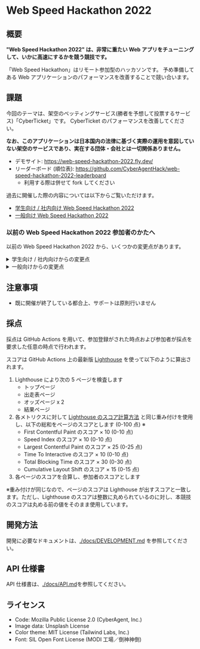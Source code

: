 # Web Speed Hackathon 2022

## 概要

**"Web Speed Hackathon 2022" は、非常に重たい Web アプリをチューニングして、いかに高速にするかを競う競技です。**

「Web Speed Hackathon」はリモート参加型のハッカソンです。 予め準備してある Web アプリケーションのパフォーマンスを改善することで競い合います。

## 課題

今回のテーマは、架空のベッティングサービス(勝者を予想して投票するサービス)「CyberTicket」です。
CyberTicket のパフォーマンスを改善してください。

**なお、このアプリケーションは日本国内の法律に基づく実際の運用を意図していない架空のサービスであり、実在する団体・会社とは一切関係ありません。**

- デモサイト: https://web-speed-hackathon-2022.fly.dev/
- リーダーボード (順位表): https://github.com/CyberAgentHack/web-speed-hackathon-2022-leaderboard
  - 利用する際は併せて fork してください

過去に開催した際の内容については以下からご覧いただけます。

- [学生向け / 社内向け Web Speed Hackathon 2022](./docs/internal/README.md)
- [一般向け Web Speed Hackathon 2022](./docs/public/README.md)

### 以前の Web Speed Hackathon 2022 参加者のかたへ

以前の Web Speed Hackathon 2022 から、いくつかの変更点があります。

<details>
<summary>学生向け / 社内向けからの変更点</summary>

- Node.js 、ライブラリのバージョンをアップデートしました
- 開催期間に合わせてデータの再生成を行いました
- `TrimmedImage` のレスポンシブ時の挙動を修正しました
- LICENSE を Mozilla Public License 2.0 と明記しました
- その他、軽微なコードの調整をしました

</details>

<details>
<summary>一般向けからの変更点</summary>

- Dockerfile を追加しました
- fly.io へのデプロイに対応しました

</details>

## 注意事項

- 既に開催が終了している都合上、サポートは原則行いません

## 採点

採点は GitHub Actions を用いて、参加登録がされた時点および参加者が採点を要求した任意の時点で行われます。

スコアは GitHub Actions 上の最新版 [Lighthouse](https://github.com/GoogleChrome/lighthouse) を使って以下のように算出されます。

1. Lighthouse により次の 5 ページを検査します
   - トップページ
   - 出走表ページ
   - オッズページ x 2
   - 結果ページ
2. 各メトリクスに対して [Lighthouse のスコア計算方法](https://web.dev/performance-scoring/#lighthouse-8) と同じ重み付けを使用し、以下の総和をページのスコアとします (0-100 点) ※
   - First Contentful Paint のスコア × 10 (0-10 点)
   - Speed Index のスコア × 10 (0-10 点)
   - Largest Contentful Paint のスコア × 25 (0-25 点)
   - Time To Interactive のスコア × 10 (0-10 点)
   - Total Blocking Time のスコア × 30 (0-30 点)
   - Cumulative Layout Shift のスコア × 15 (0-15 点)
3. 各ページのスコアを合算し、参加者のスコアとします

※重み付けが同じなので、ページのスコアは Lighthouse が出すスコアと一致します。ただし、Lighthouse のスコアは整数に丸められているのに対し、本競技のスコアは丸める前の値をそのまま使用しています。

## 開発方法

開発に必要なドキュメントは、[./docs/DEVELOPMENT.md](./docs/DEVELOPMENT.md) を参照してください。

## API 仕様書

API 仕様書は、[./docs/API.md](./docs/API.md)を参照してください。

## ライセンス

- Code: Mozilla Public License 2.0 (CyberAgent, Inc.)
- Image data: Unsplash License
- Color theme: MIT License (Tailwind Labs, Inc.)
- Font: SIL Open Font License (MODI 工場／倒神神倒)
